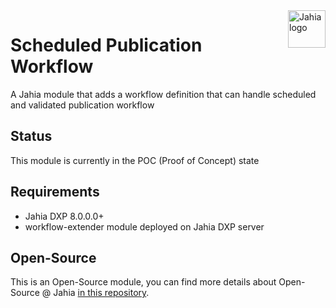 <a href="https://www.jahia.com/">
    <img src="https://www.jahia.com/modules/jahiacom-templates/images/jahia-3x.png" alt="Jahia logo" title="Jahia" align="right" height="60" />
</a>

# Scheduled Publication Workflow
A Jahia module that adds a workflow definition that can handle scheduled and validated publication workflow

## Status

This module is currently in the POC (Proof of Concept) state

## Requirements

- Jahia DXP 8.0.0.0+
- workflow-extender module deployed on Jahia DXP server

## Open-Source

This is an Open-Source module, you can find more details about Open-Source @ Jahia [in this repository](https://github.com/Jahia/open-source).
